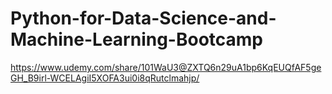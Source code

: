 # Python-for-Data-Science-and-Machine-Learning-Bootcamp
https://www.udemy.com/share/101WaU3@ZXTQ6n29uA1bp6KqEUQfAF5geGH_B9irl-WCELAgiI5XOFA3ui0i8qRutclmahjp/
